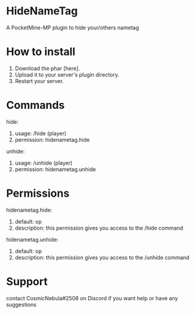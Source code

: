 # HideNameTag
A PocketMine-MP plugin to hide your/others nametag

# How to install

1. Download the phar [here].
2. Upload it to your server's plugin directory.
3. Restart your server.

# Commands

hide: 
 1. usage: /hide (player)
 2. permission: hidenametag.hide

unhide: 
 1. usage: /unhide (player)
 2. permission: hidenametag.unhide
  
# Permissions
hidenametag.hide:
  1. default: op
  2. description: this permission gives you access to the /hide command

hidenametag.unhide:
  1. default: op
  2. description: this permission gives you access to the /unhide command
  
# Support
contact CosmicNebula#2508 on Discord if you want help or have any suggestions
